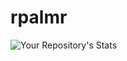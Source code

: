 # rpalmr
![Your Repository's Stats](https://github-readme-stats.vercel.app/api?rpalmr=Your_GitHub_Username&show_icons=true)
